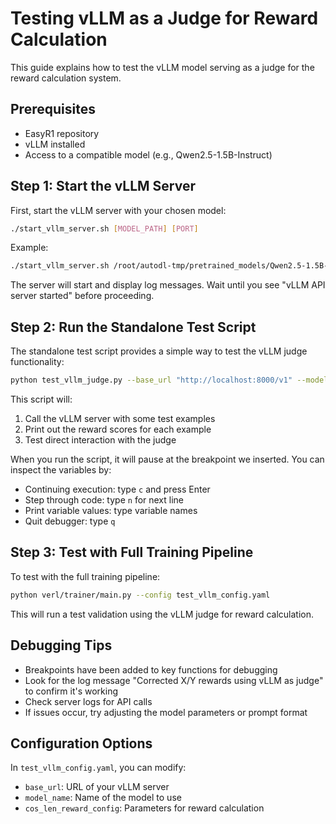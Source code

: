 # Testing vLLM as a Judge for Reward Calculation

This guide explains how to test the vLLM model serving as a judge for the reward calculation system.

## Prerequisites

- EasyR1 repository
- vLLM installed
- Access to a compatible model (e.g., Qwen2.5-1.5B-Instruct)

## Step 1: Start the vLLM Server

First, start the vLLM server with your chosen model:

```bash
./start_vllm_server.sh [MODEL_PATH] [PORT]
```

Example:
```bash
./start_vllm_server.sh /root/autodl-tmp/pretrained_models/Qwen2.5-1.5B-Instruct 8000 "dummy-key-for-vllm"
```

The server will start and display log messages. Wait until you see "vLLM API server started" before proceeding.

## Step 2: Run the Standalone Test Script

The standalone test script provides a simple way to test the vLLM judge functionality:

```bash
python test_vllm_judge.py --base_url "http://localhost:8000/v1" --model_name /root/autodl-tmp/pretrained_models/Qwen2.5-1.5B-Instruct --api_key "dummy-key-for-vllm"
```

This script will:
1. Call the vLLM server with some test examples
2. Print out the reward scores for each example
3. Test direct interaction with the judge

When you run the script, it will pause at the breakpoint we inserted. You can inspect the variables by:
- Continuing execution: type `c` and press Enter
- Step through code: type `n` for next line
- Print variable values: type variable names
- Quit debugger: type `q`

## Step 3: Test with Full Training Pipeline

To test with the full training pipeline:

```bash
python verl/trainer/main.py --config test_vllm_config.yaml
```

This will run a test validation using the vLLM judge for reward calculation.

## Debugging Tips

- Breakpoints have been added to key functions for debugging
- Look for the log message "Corrected X/Y rewards using vLLM as judge" to confirm it's working
- Check server logs for API calls
- If issues occur, try adjusting the model parameters or prompt format

## Configuration Options

In `test_vllm_config.yaml`, you can modify:
- `base_url`: URL of your vLLM server
- `model_name`: Name of the model to use
- `cos_len_reward_config`: Parameters for reward calculation 